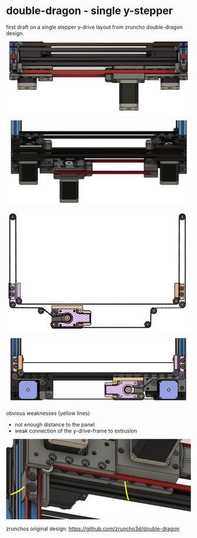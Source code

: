 # double-dragon - single y-stepper

first draft on a single stepper y-drive layout from zruncho double-dragon design.

![front](single-y/img/dd.singley1.PNG)

![front](single-y/img/dd.singley2.PNG)

![front](single-y/img/dd.singley3.PNG)

![front](single-y/img/dd.singley4.PNG)

obvious weaknesses (yellow lines)

- not enough distance to the panel
- weak connection of the y-drive-frame to extrusion

![front](single-y/img/dd.singley5.PNG)

zrunchos original design: https://github.com/zruncho3d/double-dragon
